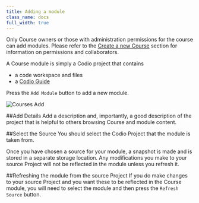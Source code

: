 ```yaml
---
title: Adding a module
class_name: docs
full_width: true
---
```


Only Course owners or those with administration permissions for the course can add modules. Please refer to the [Create a new Course](/docs/dashboard/Tutorials/course-create/) section for information on permissions and collaborators.

A Course module is simply a Codio project that contains

- a code workspace and files
- a [Codio Guide](/docs/dashboard/Tutorials/guides) 

Press the `Add Module` button to add a new module.

![Courses Add](/img/docs/tutorials_add.png)

##Add Details
Add a description and, importantly, a good description of the project that is helpful to others browsing Course and module content.

##Select the Source
You should select the Codio Project that the module is taken from. 

Once you have chosen a source for your module, a snapshot is made and is stored in a separate storage location. Any modifications you make to your source Project will not be reflected in the module unless you refresh it. 

##Refreshing the module from the source Project
If you do make changes to your source Project and you want these to be reflected in the Course module, you will need to select the module and then press the `Refresh Source` button. 




